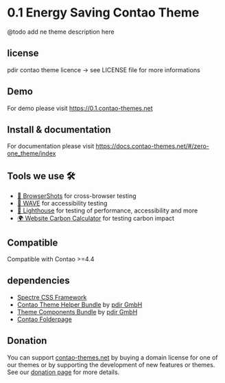 # 0.1 Energy Saving Contao Theme

@todo add ne theme description here

## license

pdir contao theme licence -> see LICENSE file for more informations

## Demo

For demo please visit https://0.1.contao-themes.net

## Install & documentation

For documentation please visit https://docs.contao-themes.net/#/zero-one_theme/index

## Tools we use 🛠

- [👀 BrowserShots](https://browsershots.org/) for cross-browser testing
- [🌊 WAVE](https://wave.webaim.org/extension/) for accessibility testing
- [🚨 Lighthouse](https://developers.google.com/web/tools/lighthouse/) for testing of performance, accessibility and more
- [🌍 Website Carbon Calculator](https://www.websitecarbon.com/) for testing carbon impact

## Compatible

Compatible with Contao >=4.4

## dependencies

- [Spectre CSS Framework](https://github.com/picturepan2/spectre)
- [Contao Theme Helper Bundle](https://github.com/pdir/contao-theme-helper-bundle) by [pdir GmbH](https://pdir.de/ "Webdesign für Dresden")
- [Theme Components Bundle](https://github.com/contao-themes-net/theme-components-bundle) by [pdir GmbH](https://pdir.de/ "Webdesign für Dresden")
- [Contao Folderpage](https://github.com/terminal42/contao-folderpage)

## Donation

You can support [contao-themes.net](https://contao-themes.net) by buying a domain license for one of our themes or by supporting the development of new features or themes. See our 
[donation page](https://contao-themes.net/sponsoring.html) for more details.

